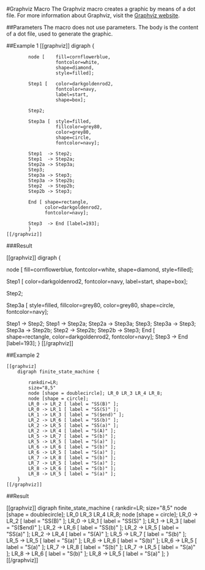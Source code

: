 #Graphviz Macro
The Graphviz macro creates a graphic by means of a dot file. For more information about Graphviz, visit the [Graphviz website](http://www.graphviz.org).


##Parameters
The macro does not use parameters. The body is the content of a dot file, used to generate the graphic.


##Example 1
    [[graphviz]]
        digraph {

            node [    fill=cornflowerblue,
                      fontcolor=white,
                      shape=diamond,
                      style=filled];

            Step1 [   color=darkgoldenrod2,
                      fontcolor=navy,
                      label=start,
                      shape=box];

            Step2;

            Step3a [  style=filled,
                      fillcolor=grey80,
                      color=grey80,
                      shape=circle,
                      fontcolor=navy];

            Step1  -> Step2;
            Step1  -> Step2a;
            Step2a -> Step3a;
            Step3;
            Step3a -> Step3;
            Step3a -> Step2b;
            Step2  -> Step2b;
            Step2b -> Step3;

            End [ shape=rectangle,
                  color=darkgoldenrod2,
                  fontcolor=navy];

            Step3  -> End [label=193];
            }
    [[/graphviz]]
    

###Result

[[graphviz]]
digraph {

  node [    fill=cornflowerblue,
            fontcolor=white,
            shape=diamond,
            style=filled];

  Step1 [   color=darkgoldenrod2,
            fontcolor=navy,
            label=start,
            shape=box];

  Step2;

  Step3a [  style=filled,
            fillcolor=grey80,
            color=grey80,
            shape=circle,
            fontcolor=navy];

  Step1  -> Step2;
  Step1  -> Step2a;
  Step2a -> Step3a;
  Step3;
  Step3a -> Step3;
  Step3a -> Step2b;
  Step2  -> Step2b;
  Step2b -> Step3;
  End [ shape=rectangle,
        color=darkgoldenrod2,
        fontcolor=navy];
  Step3  -> End [label=193];
}
[[/graphviz]]


##Example 2

    [[graphviz]
        digraph finite_state_machine {

            rankdir=LR;
            size="8,5"
            node [shape = doublecircle]; LR_0 LR_3 LR_4 LR_8;
            node [shape = circle];
            LR_0 -> LR_2 [ label = "SS(B)" ];
            LR_0 -> LR_1 [ label = "SS(S)" ];
            LR_1 -> LR_3 [ label = "S($end)" ];
            LR_2 -> LR_6 [ label = "SS(b)" ];
            LR_2 -> LR_5 [ label = "SS(a)" ];
            LR_2 -> LR_4 [ label = "S(A)" ];
            LR_5 -> LR_7 [ label = "S(b)" ];
            LR_5 -> LR_5 [ label = "S(a)" ];
            LR_6 -> LR_6 [ label = "S(b)" ];
            LR_6 -> LR_5 [ label = "S(a)" ];
            LR_7 -> LR_8 [ label = "S(b)" ];
            LR_7 -> LR_5 [ label = "S(a)" ];
            LR_8 -> LR_6 [ label = "S(b)" ];
            LR_8 -> LR_5 [ label = "S(a)" ];
        }
    [[/graphviz]]


##Result

[[graphviz]]
digraph finite_state_machine {
    rankdir=LR;
    size="8,5"
    node [shape = doublecircle]; LR_0 LR_3 LR_4 LR_8;
    node [shape = circle];
    LR_0 -> LR_2 [ label = "SS(B)" ];
    LR_0 -> LR_1 [ label = "SS(S)" ];
    LR_1 -> LR_3 [ label = "S($end)" ];
    LR_2 -> LR_6 [ label = "SS(b)" ];
    LR_2 -> LR_5 [ label = "SS(a)" ];
    LR_2 -> LR_4 [ label = "S(A)" ];
    LR_5 -> LR_7 [ label = "S(b)" ];
    LR_5 -> LR_5 [ label = "S(a)" ];
    LR_6 -> LR_6 [ label = "S(b)" ];
    LR_6 -> LR_5 [ label = "S(a)" ];
    LR_7 -> LR_8 [ label = "S(b)" ];
    LR_7 -> LR_5 [ label = "S(a)" ];
    LR_8 -> LR_6 [ label = "S(b)" ];
    LR_8 -> LR_5 [ label = "S(a)" ];
}
[[/graphviz]]
